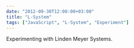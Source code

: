 ```yaml
---
date: "2012-09-30T12:00:00+03:00"
title: "L-System"
tags: ["JavaScript", "L-System", "Experiment"]
---
```


Experimenting with Linden Meyer Systems.

<!--more-->

<style>
    .post {
        max-width: none;
        width: 800px;
        padding: 0;
    }
</style>
<canvas id="canvas"></canvas>
<script>
// canvas setup
var d=document,
    canvas = document.getElementById("canvas"),
    c=canvas,
    W=800,H=700;
    c.width = W,
    c.height = H,
    c = c.getContext("2d");

// Math function aliases
var cos  = Math.cos,
    sin  = Math.sin,
    abs  = Math.abs,
    sqrt = Math.sqrt,
    sgn  = function(val) { return val >= 0 ? 1 : -1 },
    atan2= Math.atan2,
    rand = Math.random,
    TAU = 2*Math.PI;

// logging
dolog = true;

function logCreate(mod){
    var i = 0;
    return function(){
        if( !dolog ) return;
        if( i % mod == 0 )
            console.log(arguments);
        i = (i + 1) % mod;
    }
}

log  = logCreate(1);
logS = logCreate(60);

// Mouse
$M = {
    loc  : V2(W/2, H/2),
    dloc : V2(0,0),
    uloc : V2(0,0),
    down : false,
    action : 0,
    pressed : false
};

function V2(x,y){
    return {x : x || 0.0, y:y || 0.0};
}

V2c = function( v ){
    return { x : v.x, y : v.y };
}

V2add = function( a, b, r ){
    r.x = a.x + b.x;
    r.y = a.y + b.y;
}

V2sub = function( a, b, r ){
    r.x = a.x - b.x;
    r.y = a.y - b.y;
}

V2scale = function( a, s, r ){
    c.x = a.x * s;
    c.y = a.y * s;
}

V2dot = function( a, b, r ){
    r.x = a.x * b.x;
    r.y = a.y * b.y;
}

V2rot = function( a, angle, r ){
    r.x = a.x * cos( angle ) - a.y * sin( angle );
    r.y = a.y * sin( angle ) + a.y * cos( angle );
}

RotM2 = function( angle ){
    return {
        x11 : cos( angle ), x12 : -sin( angle ),
        x21 : sin( angle ), x22 :  cos( angle ) 
    };
}

M2xV2 = function( m, v, r ){
    r.x = v.x * m.x11 + v.y * m.x12;
    r.y = v.x * m.x21 + v.y * m.x22;
}

MAX = 1000000;

leaf = {
    axiom : "X",
    rules : {
        "F" : "FF",
        "X" : "F-[[X]+X]+F[+FX]-X"
    }
}

raceme = {
    axiom : "X",
    rules : {
        "F" : "FF",
        "X" : "F-[[F]+F]+F-FX"
    },
    commands : {
        "F" : "~"
    },
    vars : {  //     val   min  max
        angle : [  TAU/9, -MAX, MAX],
        min   : [ TAU/10, -MAX, MAX],
        max   : [ TAU/10, -MAX, MAX],
        spread: [    0.0,  0.0, MAX],
        
        length: [    1.0, -MAX, MAX],
        width : [    2.0,  0.0, MAX],
        
        hue : [ 0.0, -MAX, MAX],
        saturation : [ 70.0, 0.0, 100],
        lightness  : [ 70.0, 0.0, 100],
        alpha : [ 1.0, 0.0, 1.0]
    }
}

tree_at_fall = {
    axiom : "SF" + 
            "[(#min=-75;#max=75;*)(#length=1.3;#size*0.35;X)]" +
            "[(#min=-75;#max=75;*)(#length=1.2;#size*0.35;X)]" +
            "[(#min=-45;#max=45;*)(#length=1.5;#size*0.35;X)]" +
            "[(#min=-85;#max=85;*)(#length=1.1;#size*0.35;X)]" +
            "[(#min=-65;#max=65;*)(#length=1.4;#size*0.35;X)]" +
            "[(#min=-35;#max=35;*)(#length=1.6;#size*0.35;X)]" +
            "[(#min=-45;#max=45;*)(#length=1.5;#size*0.35;X)]" +
            "[(#min=-85;#max=85;*)(#length=1.1;#size*0.35;X)]" +
            "[(#min=-75;#max=75;*)(#length=1.3;#size*0.35;X)]",
    rules : {
        "S" : "#size+1;#size*1.5;S",
        "F" : "DFDF",
        "X" : "VX" +
              "|0.1{[R(ZX)L]}{}" +
              "VX" +
              "[Y(ZX)L]" +
              "[Y(ZX)LN]" +
              "[Y(ZX)L]"
    },
    commands : {
        "D" : "(#min=-2;#max=2;*)",
        "F" : "#size*0.9926;(#length=1.5;#hue=0; #alpha=0.5; ~)",
        
        "R" : "(#min=20;#max=60;|0.5{*}{/})",
        "V" : "(#min=-5;#max=5;*)",
        "Y" : "(#min=-75;#max=75;*)",
        "Z" : "#size*0.5;",
        "X" : "(#hue=30;#alpha=0.5;~)",
        
        "L" : "|0.5{#hue-5;}{#hue-17;}(#size=1; #length=0.5; #alpha=0.05;  [  [@=45;%=1.4142;-~+@=18.435; %=3.1623;+~][@=-45;%=1.4142;-~+@=-18.435; %=3.1623;+~]   [@=36.8699;%=1.25;-~+@=14.0362; %=3.0923;+~][@=-36.8699;%=1.25;-~+@=-14.0362; %=3.0923;+~]    [@=26.5651;%=1.118;-~+@=9.4623; %=3.0414;+~][@=-26.5651;%=1.118;-~+@=-9.4623; %=3.0414;+~]    [@=14.0262;%=1.0308;-~+@=4.7636; %=3.0104;+~][@=-14.0262;%=1.0308;-~+@=-4.7636; %=3.0104;+~]  @=0;%=4;~ @=22.0;])",
        
        "P" : "[(#length=0;#size=10;#alpha=0.5;#red<1;#green<1;#blue<1;" +
              "|0.6{|0.6{#red=0.9;#green=0.1;}{#red=0.8;#green=0.2;}}{|0.6{#red=0.7;#green=0.3;}{#red=0.6;#green=0.4;}}" +
              "~)]"
    },
    vars : {  //     val   min  max
        angle : [ TAU/18, -MAX, MAX],
        min   : [ TAU/24, -MAX, MAX],
        max   : [ TAU/12, -MAX, MAX],
        spread: [    0.0,  0.0, MAX],
        
        length: [    1.0, -MAX, MAX],
        width : [    2.0,  0.0, MAX],
        
        hue : [ 0.0, -MAX, MAX],
        saturation : [ 70.0, 0.0, 100],
        lightness  : [ 70.0, 0.0, 100],
        alpha : [ 1.0, 0.0, 1.0]
    }
}

bush_at_night = {
    axiom : "F",
    rules: {
        "F" : "FF/[(#width-5;/F*F*FL)]*[(#width-5;*F/F/FL)]"
    },
    commands: {
        "F" : "(#hue=30;#lightness=15;#saturation=13;~)",
        "L" : "(#width=100;#alpha=0.10;~)"
    },
    vars : {  //     val   min  max
        angle : [    0.0, -MAX, MAX],
        min   : [ TAU/20, -MAX, MAX],
        max   : [ TAU/16, -MAX, MAX],
        spread: [    0.0,  0.0, MAX],
        
        length: [   16.0, -MAX, MAX],
        width : [   20.0,  0.0, MAX],
        
        hue : [ 90.0, -MAX, MAX],
        saturation : [ 70.0, 0.0, 100],
        lightness  : [ 20.0, 0.0, 100],
        alpha : [ 1.0, 0.0, 1.0]
    },
    setup : {
        round : true,
        length_scale : 1.0,
        width_scale : 0.5
    }
}

useDefinition = bush_at_night;
useIterations = 4;

function LSystem(def){
    // system generation
    this.axiom = def.axiom;
    this.rules = def.rules;
    this.commands = def.commands;
    this.vars  = def.vars;
    this.setup = def.setup;
    
    // add implicit undefined extensions
    var extensions = def.axiom;
    for( var r in def.rules )
        extensions += def.rules[r];
    for( var i = 0, l = extensions.length; i < l; i++ ){
        var ext = extensions[i];
        def.rules[ ext ] = def.rules[ ext ] || ext;
    }
    
    this.tree = "";
};

LSystem.prototype.generate = function(iterations){
    var rules = this.rules,
        commands = this.commands,
        tree  = this.axiom,
        new_tree = [];
    
    // generate tree
    for( var it = 0; it < iterations; it++ ){
        var new_tree = [];
        for( var i = 0, l = tree.length; i < l; i++ ){
            var rule = tree.charAt(i);
            new_tree.push( rules[ rule ] || rule );
        }
        tree = new_tree.join("");
    }
    
    // replace with commands
    var cmds = [];
    for( var i = 0, l = tree.length; i < l; i++ ){
        var rule = tree.charAt(i),
            replacement = commands[ rule ] || rule;
        cmds.push( replacement );
    }
    tree = cmds.join("");
    
    this.tree = tree;
}

LSystem.prototype.render = function(c, start, time){
    var stack = [], varstack = [],
        point = { loc: start, rot : -TAU/4 },
        vars = {},
        move = V2(0.0, 0.0),
        width_scale = this.setup.width_scale,
        length_scale = this.setup.length_scale;
    for(var v in this.vars)

    vars[v] = this.vars[v].slice();
    if( this.setup.round )
        c.lineCap = "round";
    else
        c.lineCap = "butt";
        
    // system rendering
    var actions = {
        "~" : function(){ // draw forward
            move.x = length_scale * vars.length[0] * cos( point.rot );
            move.y = length_scale * vars.length[0] * sin( point.rot );
            if( vars.width[0] <= 0.00001 ){
                V2add( point.loc, move, point.loc );
                return;
            };
            c.beginPath();
            c.strokeStyle = "hsla(" + vars.hue[0] + ", " + vars.saturation[0] + "%, " + vars.lightness[0] + "%, " + vars.alpha[0] + ")";
            c.lineWidth = vars.width[0] * width_scale;
            c.moveTo( point.loc.x, point.loc.y );
            V2add( point.loc, move, point.loc );
            c.lineTo( point.loc.x, point.loc.y );
            c.stroke();
        },
        "^" : function(){ // jump forward
            move.x = vars.length[0] * cos( point.rot );
            move.y = vars.length[0] * sin( point.rot );
            V2add( point.loc, move, point.loc );
        },
        "+" : function(){ // turn right
            point.rot += vars.angle[0];
        },
        "-" : function(){ // turn left
            point.rot -= vars.angle[0];
        },
        "*" : function(){ // turn random right
            point.rot += rand() * (vars.max[0] - vars.min[0]) + vars.min[0];
        },
        "/" : function(){ // turn random left
            point.rot -= rand() * (vars.max[0] - vars.min[0]) + vars.min[0];
        },
        "(" : function(){ // save vars
            var nvars = {};
            for(var v in vars)
                nvars[v] = vars[v].slice();
            varstack.push( nvars );
        },
        ")" : function(){ // load vars
            vars = varstack.pop();
        },
        "[" : function(){ // save pos/heading
            stack.push( point );
            point = { loc : V2c(point.loc), rot : point.rot };
        },
        "]" : function(){ // restore pos/heading
            point = stack.pop();
        }
    };
    var tree = this.tree,
        cmdRegEx = /^([a-z]+)([<>]?)([\+\-\*\/\=])([0-9\.e\+\-]+)$/;
        // matches   ^ name  ^ idx  ^ operator    ^ value
    
    for(var i = 0, l = tree.length; i < l; i++ ){
        var act = tree.charAt( i );
        switch( act ){
            case "#" : 
                var start = i,
                    last = tree.indexOf(";", i),
                    cmd  = tree.substring(start+1, last),
                    matches = cmdRegEx.exec( cmd );
                if( !matches || matches.length < 5 ) throw "Unkown cmd: '" + cmd + "' @ " + start;
                var varname = matches[1],
                    vartype = matches[2] || "",
                    varop   = matches[3],
                    num  = parseFloat( matches[4] ),
                    validate: false,
                    idx = 0;
                
                switch( vartype ){
                    case ""  : idx = 0; break;
                    case ">" : idx = 1; break;
                    case "<" : idx = 2; break;
                    default : throw "Unknown vartype : " + vartype + " @ " + start;
                }
                
                switch( varop ){
                    case "=" : vars[ varname ][idx]  = num; break;
                    case "+" : vars[ varname ][idx] += num; break;
                    case "-" : vars[ varname ][idx] -= num; break;
                    case "*" : vars[ varname ][idx] *= num; break;
                    case "/" : vars[ varname ][idx] /= num; break;
                    default : throw "Unknown varop : " + varop + " @ " + start;
                }
                
                if( idx == 0 ){
                    var vararr = vars[varname];
                    if( vararr[0] < vararr[1] )
                        vararr[0] = vararr[1];
                    if( vararr[0] > vararr[2] )
                        vararr[0] = vararr[2];
                }
                
                i = last;
                break;
            case "|" :
                break;
            default :
                var action = actions[act] || actions[ commands[act] ] || function(){};
                action();
        }
    }
}

function World(){
    this.systems = [];
    this.mouse = {
        start : V2(0,0),
        stop  : V2(0,0),
        drawing : true,
        action : 0
    };
}

World.prototype.logic = function(){
    this.mouse.drawing = $M.down;
    if( $M.pressed || $M.down ){
        this.mouse.start = $M.dloc;
        this.mouse.stop  = $M.loc;
        this.mouse.action = $M.action;
    }
    if( $M.pressed ){
        $M.pressed = false;
        this.mouse.start = $M.dloc;
        this.mouse.stop  = $M.uloc;
        this.mouse.apply = true;
    }
};

World.prototype.render = function(c){
    { // Background
        c.fillStyle="#000";
        c.fillRect(0,0,W,H);
        c.fillStyle="#000";
        c.strokeStyle="#000";
    }
    
    { // systems
        var time = (new Date()).getTime() / 720;
        for( var i = 0, l = this.systems.length; i < l; i++ ){
            var sys = this.systems[i];
            sys.render(c, V2(W/2, H - 10), time);
        }
    }
    
    return ;
    
    { // mouse
        c.fillStyle = "#8f3";
        c.strokeStyle="#000";
        c.lineWidth = 1.0;
        c.beginPath();
        c.arc( $M.loc.x, $M.loc.y, 3, 0, TAU, true );
        c.closePath();
        c.fill();
        c.stroke();
        
        if( this.mouse.drawing ){
            c.strokeStyle="#f00";
            c.beginPath();
            c.moveTo( this.mouse.start.x, this.mouse.start.y );
            c.lineTo( this.mouse.stop.x,  this.mouse.stop.y  );
            c.stroke();
        }
    }
};

world = new World();
sys = new LSystem(useDefinition);
sys.generate(useIterations);
world.systems.push( sys );

animate = function(){
    return;
    if( world ){
        world.logic();
        world.render(c);
    }
};

world.render(c);

window.requestAnimFrame = 
    window.requestAnimationFrame       || 
    window.webkitRequestAnimationFrame || 
    window.mozRequestAnimationFrame    || 
    window.oRequestAnimationFrame      || 
    window.msRequestAnimationFrame     || 
    function(callback, element){ window.setTimeout(callback, 1000 / 60); };

off = [canvas.offsetLeft, canvas.offsetTop];

function extractPos( e ){
    if ( e.offsetX ) {
        return V2(e.offsetX, e.offsetY);
    } else if ( e.layerX ){
        return V2(e.layerX, e.layerY);
    }
    return V2(e.clientX - canvas.offsetLeft, e.pageY - canvas.offsetTop);
}

canvas.onmousemove = function(e){ $M.loc = extractPos(e);};
canvas.onmousedown = function(e){ $M.down = true;    $M.action = e.button; $M.dloc = extractPos(e); };
canvas.onmouseup   = function(e){ $M.pressed = true; $M.down = false;      $M.uloc = extractPos(e); };

(function _animation_loop_(){
    animate();
    requestAnimFrame(_animation_loop_);
})();
</script>